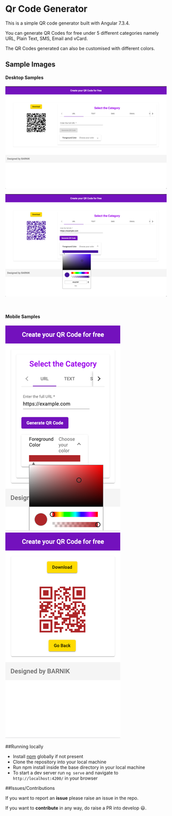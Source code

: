 # Qr Code Generator

This is a simple QR code generator built with Angular 7.3.4.

You can generate QR Codes for free under 5 different categories namely URL, Plain Text, SMS, Email and vCard.

The QR Codes generated can also be customised with different colors.

## Sample Images

#### Desktop Samples

![Desktop Sample 1](./src/assets/img/Desktop1.png)

![Desktop Sample 2](./src/assets/img/Desktop2.png)

<br>

#### Mobile Samples

![Mobile Sample 1](./src/assets/img/Mobile1.png) ![Mobile Sample 2](./src/assets/img/Mobile2.png)


##Running locally

* Install [npm](https://www.npmjs.com/get-npm) globally if not present
* Clone the repository into your local machine
* Run npm install inside the base directory in your local machine
* To start a dev server run `ng serve` and navigate to `http://localhost:4200/` in your browser

##Issues/Contributions

If you want to report an __issue__ please raise an issue in the repo.

If you want to __contribute__ in any way, do raise a PR into develop :smiley:. 

